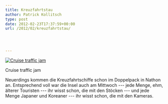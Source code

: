 ```yaml
---
title: Kreuzfahrtstau
author: Patrick Kollitsch
type: post
date: 2012-02-23T17:37:59+00:00
url: /2012/02/kreuzfahrtstau/




---
```

<div class="media photo image">
  <a href="http://www.flickr.com/photos/schreibblogade/6779080988/" title="Cruise traffic jam by Patrick Kollitsch, on Flickr"><img src="//farm8.staticflickr.com/7178/6779080988_3db3043249_z.jpg" alt="Cruise traffic jam" /></a></p> 
  
  <p>
    Cruise traffic jam
  </p>
</div>

Neuerdings kommen die Kreuzfahrtschiffe schon im Doppelpack in Nathon an. Entsprechend voll war die Insel auch am Mittwoch --- jede Menge, ehm, älterer Touristen --- ihr wisst schon, die mit den Stöcken --- und jede Menge Japaner und Koreaner --- ihr wisst schon, die mit den Kameras.